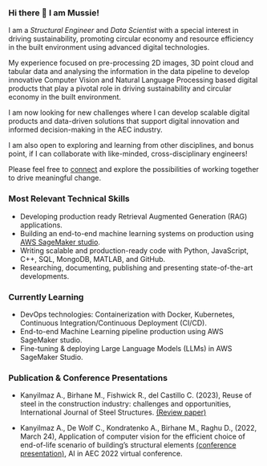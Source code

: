 ### Hi there 👋 I am Mussie!

I am a *Structural Engineer* and *Data Scientist* with a special interest in
driving sustainability, promoting circular economy and resource efficiency in
the built environment using advanced digital technologies.

My experience focused on pre-processing 2D images, 3D point cloud and tabular
data and analysing the information in the data pipeline to develop innovative
Computer Vision and Natural Language Processing based digital products that
play a pivotal role in driving sustainability and circular economy in the built
environment.

I am now looking for new challenges where I can develop scalable digital
products and data-driven solutions that support digital innovation and informed
decision-making in the AEC industry.

I am also open to exploring and learning from other disciplines, and bonus
point, if I can collaborate with like-minded, cross-disciplinary engineers!

Please feel free to [connect](https://www.linkedin.com/in/mussie-birhane-92b0ba156/) and
explore the possibilities of working together to drive meaningful change.

### Most Relevant Technical Skills
- Developing production ready Retrieval Augmented Generation (RAG) applications.
- Building an end-to-end machine learning systems on production using [AWS SageMaker studio](https://aws.amazon.com/sagemaker/).
- Writing scalable and production-ready code with Python, JavaScript, C++, SQL, MongoDB, MATLAB, and GitHub.
- Researching, documenting, publishing and presenting state-of-the-art developments.

### Currently Learning
- DevOps technologies: Containerization with Docker, Kubernetes, Continuous Integration/Continuous Deployment (CI/CD).
- End-to-end Machine Learning pipeline production using AWS SageMaker studio.
- Fine-tuning & deploying Large Language Models (LLMs) in AWS SageMaker Studio.

### Publication & Conference Presentations
- Kanyilmaz A., Birhane M., Fishwick R., del Castillo C. (2023), Reuse of steel in the construction industry:
challenges and opportunities, International Journal of Steel Structures.
[(Review paper)](https://link.springer.com/article/10.1007/s13296-023-00778-4)

- Kanyilmaz A., De Wolf C., Kondratenko A., Birhane M., Raghu D., (2022, March 24), Application of
computer vision for the efficient choice of end-of-life scenario of building’s structural elements
[(conference presentation)](https://www.research-collection.ethz.ch/handle/20.500.11850/594728),
AI in AEC 2022 virtual conference.
